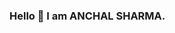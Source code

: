 ### Hello 👋 I am ANCHAL SHARMA.



<!--
**Anchals24/Anchals24** is a ✨ _special_ ✨ repository because its `README.md` (this file) appears on your GitHub profile.

Here are some ideas to get you started:

- I am a novice in coding who's consistently practicing codes everyday.
- My primary coding language : Python.
- I am happy to discuss about : Data Structures , Linux , AWS , Python , Networking , Operating Systems.
- You can connect with me at : [https://www.linkedin.com/in/anchal-sharma-57a08714a]
- I am just trying to impart my knowledge via repositories which will be quite helpful for BEGINNERS. 

